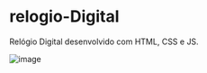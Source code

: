 # relogio-Digital
Relógio Digital desenvolvido com HTML, CSS e JS.

![image](https://user-images.githubusercontent.com/64289625/197648539-f09f55f5-da3e-4c19-b399-33b9f5016932.png)
